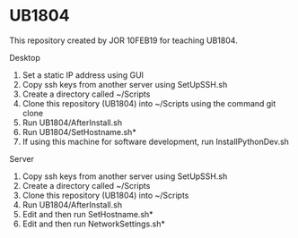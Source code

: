 # UB1804
This repository created by JOR 10FEB19 for teaching UB1804.

Desktop
1. Set a static IP address using GUI
2. Copy ssh keys from another server using SetUpSSH.sh
3. Create a directory called ~/Scripts
4. Clone this repository (UB1804) into ~/Scripts using the command git clone
5. Run UB1804/AfterInstall.sh 
6. Run UB1804/SetHostname.sh*
7. If using this machine for software development, run InstallPythonDev.sh

Server
1. Copy ssh keys from another server using SetUpSSH.sh
2. Create a directory called ~/Scripts
3. Clone this repository (UB1804) into ~/Scripts
4. Run UB1804/AfterInstall.sh 
5. Edit and then run SetHostname.sh*
6. Edit and then run NetworkSettings.sh*

